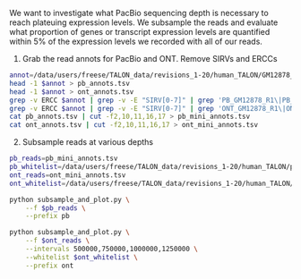 We want to investigate what PacBio sequencing depth is necessary to reach plateuing expression levels. We subsample the reads and evaluate what proportion of genes or transcript expression levels are quantified within 5% of the expression levels we recorded with all of our reads.

1. Grab the read annots for PacBio and ONT. Remove SIRVs and ERCCs
```bash
annot=/data/users/freese/TALON_data/revisions_1-20/human_TALON/GM12878_talon_read_annot.tsv
head -1 $annot > pb_annots.tsv
head -1 $annot > ont_annots.tsv
grep -v ERCC $annot | grep -v -E "SIRV[0-7]" | grep 'PB_GM12878_R1\|PB_GM12878_R2' >> pb_annots.tsv
grep -v ERCC $annot | grep -v -E "SIRV[0-7]" | grep 'ONT_GM12878_R1\|ONT_GM12878_R2' >> ont_annots.tsv
cat pb_annots.tsv | cut -f2,10,11,16,17 > pb_mini_annots.tsv
cat ont_annots.tsv | cut -f2,10,11,16,17 > ont_mini_annots.tsv
```

2. Subsample reads at various depths
```bash 
pb_reads=pb_mini_annots.tsv
pb_whitelist=/data/users/freese/TALON_data/revisions_1-20/human_TALON/pb_whitelist.csv
ont_reads=ont_mini_annots.tsv
ont_whitelist=/data/users/freese/TALON_data/revisions_1-20/human_TALON/ont_whitelist.csv

python subsample_and_plot.py \
	--f $pb_reads \
	--prefix pb

python subsample_and_plot.py \
	--f $ont_reads \
	--intervals 500000,750000,1000000,1250000 \
	--whitelist $ont_whitelist \
	--prefix ont

```